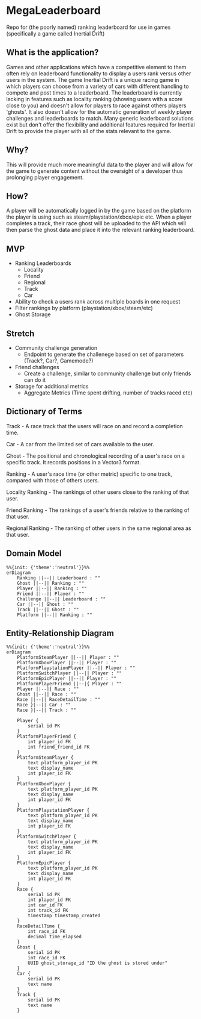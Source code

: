 # MegaLeaderboard

Repo for (the poorly named) ranking leaderboard for use in games (specifically a game called Inertial Drift)

## What is the application?

Games and other applications which have a competitive element to them often rely on leaderboard functionality to display a users rank versus other users in the system.
The game Inertial Drift is a unique racing game in which players can choose from a variety of cars with different handling to compete and post times to a leaderboard.
The leaderboard is currently lacking in features such as locality ranking (showing users with a score close to you) and doesn't allow for players to race against others players 'ghosts'.
It also doesn't allow for the automatic generation of weekly player challenges and leaderboards to match.
Many generic leaderboard solutions exist but don't offer the flexibility and additional features required for Inertial Drift to provide the player with all of the stats relevant to the game.
 
## Why?

This will provide much more meaningful data to the player and will allow for the game to generate content without the oversight of a developer thus prolonging player engagement.

## How?

A player will be automatically logged in by the game based on the platform the player is using such as steam/playstation/xbox/epic etc.
When a player completes a track, their race ghost will be uploaded to the API which will then parse the ghost data and place it into the relevant ranking leaderboard.

## MVP

- Ranking Leaderboards
  - Locality
  - Friend
  - Regional
  - Track
  - Car
- Ability to check a users rank across multiple boards in one request
- Filter rankings by platform (playstation/xbox/steam/etc)
- Ghost Storage

## Stretch

- Community challenge generation
	- Endpoint to generate the challenege based on set of parameters (Track?, Car?, Gamemode?)
- Friend challenges
	- Create a challenge, similar to community challenge but only friends can do it
- Storage for additional metrics
  - Aggregate Metrics (Time spent drifting, number of tracks raced etc)
  
## Dictionary of Terms
Track - A race track that the users will race on and record a completion time.

Car - A car from the limited set of cars available to the user.

Ghost - The positional and chronological recording of a user's race on a specific track. It records positions in a Vector3 format.

Ranking - A user's race time (or other metric) specific to one track, compared with those of others users.

Locality Ranking - The rankings of other users close to the ranking of that user.

Friend Ranking - The rankings of a user's friends relative to the ranking of that user.

Regional Ranking - The ranking of other users in the same regional area as that user.
  
## Domain Model
``` mermaid
%%{init: {'theme':'neutral'}}%%
erDiagram
    Ranking ||--|| Leaderboard : ""
    Ghost ||--|| Ranking : ""
    Player ||--|| Ranking : ""
    Friend ||--|| Player : ""
    Challenge ||--|| Leaderboard : ""
    Car ||--|| Ghost : ""
    Track ||--|| Ghost : ""
    Platform ||--|| Ranking : ""

```

## Entity-Relationship Diagram
``` mermaid
%%{init: {'theme':'neutral'}}%%
erDiagram
    PlatformSteamPlayer ||--|| Player : ""
    PlatformXboxPlayer ||--|| Player : ""
    PlatformPlaystationPlayer ||--|| Player : ""
    PlatformSwitchPlayer ||--|| Player : ""
    PlatformEpicPlayer ||--|| Player : ""
    PlatformPlayerFriend ||--|{ Player : ""
    Player ||--|{ Race : ""
    Ghost ||--|| Race : ""
    Race ||--|| RaceDetailTime : ""
    Race }|--|| Car : ""
    Race }|--|| Track : ""

    Player {
        serial id PK
    }
    PlatformPlayerFriend {
        int player_id FK
        int friend_friend_id FK
    }
    PlatformSteamPlayer {
        text platform_player_id PK
        text display_name
	    int player_id FK
    }
    PlatformXboxPlayer {
        text platform_player_id PK
        text display_name
	    int player_id FK
    }
    PlatformPlaystationPlayer {
        text platform_player_id PK
        text display_name
	    int player_id FK
    }
    PlatformSwitchPlayer {
        text platform_player_id PK
        text display_name
	    int player_id FK
    }
    PlatformEpicPlayer {
        text platform_player_id PK
        text display_name
	    int player_id FK
    }
    Race {
        serial id PK
        int player_id FK
        int car_id FK
        int track_id FK
        timestamp timestamp_created
    }
    RaceDetailTime {
        int race_id FK
        decimal time_elapsed
    }
    Ghost {
        serial id PK
        int race_id FK
        UUID ghost_storage_id "ID the ghost is stored under"
    }
    Car {
        serial id PK
        text name
    }
    Track {
        serial id PK
        text name
    }
```
